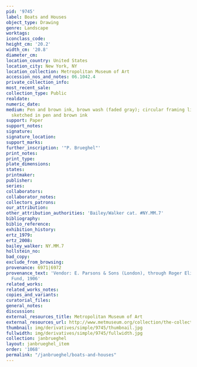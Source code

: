 ```yaml
---
pid: '9745'
label: Boats and Houses
object_type: Drawing
genre: Landscape
worktags:
iconclass_code:
height_cm: '20.2'
width_cm: '20.8'
diameter_cm:
location_country: United States
location_city: New York, NY
location_collection: Metropolitan Museum of Art
accession_nos_and_notes: 06.1042.4
private_collection_info:
most_recent_sale:
collection_type: Public
realdate:
numeric_date:
medium: Pen and brown ink, brown wash (faded gray); circular framing lines lightly
  sketched in pen and brown ink
support: Paper
support_notes:
signature:
signature_location:
support_marks:
further_inscription: '"P. Brueghel"'
print_notes:
print_type:
plate_dimensions:
states:
printmaker:
publisher:
series:
collaborators:
collaborator_notes:
collectors_patrons:
our_attribution:
other_attribution_authorities: 'Bailey/Walker cat. #NY.MM.7'
bibliography:
biblio_reference:
exhibition_history:
ertz_1979:
ertz_2008:
bailey_walker: NY.MM.7
hollstein_no:
bad_copy:
exclude_from_browsing:
provenance: 6971|6972
provenance_text: 'Vendor: E. Parsons & Sons (London), through Roger Eliot Fry|Rogers
  Fund, 1906'
related_works:
related_works_notes:
copies_and_variants:
curatorial_files:
general_notes:
discussion:
external_resources_title: Metropolitan Museum of Art
external_resources_url: http://www.metmuseum.org/collection/the-collection-online/search/335118
thumbnail: img/derivatives/simple/9745/thumbnail.jpg
fullwidth: img/derivatives/simple/9745/fullwidth.jpg
collection: janbrueghel
layout: janbrueghel_item
order: '1068'
permalink: "/janbrueghel/boats-and-houses"
---
```

